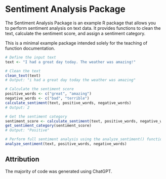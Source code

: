 # Sentiment Analysis Package

The Sentiment Analysis Package is an example R package that allows you to perform sentiment analysis on text data. It provides functions to clean the text, calculate the sentiment score, and assign a sentiment category.

This is a minimal example package intended solely for the teaching of function documentation.

``` r
# Define the input text
text <- "I had a great day today. The weather was amazing!"

# Clean the text
clean_text(text)
# Output: "i had a great day today the weather was amazing"

# Calculate the sentiment score
positive_words <- c("great", "amazing")
negative_words <- c("bad", "terrible")
calculate_sentiment(text, positive_words, negative_words)
# Output: 2

# Get the sentiment category
sentiment_score <- calculate_sentiment(text, positive_words, negative_words)
get_sentiment_category(sentiment_score)
# Output: "Positive"

# Perform full sentiment analysis using the analyze_sentiment() function
analyze_sentiment(text, positive_words, negative_words)
```

## Attribution

The majority of code was generated using ChatGPT.
